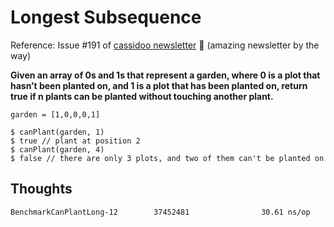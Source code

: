 # Longest Subsequence

Reference: Issue #191 of [cassidoo newsletter](https://buttondown.email/cassidoo/archive/can-words-describe-the-fragrance-of-the-very/) 🎉 (amazing newsletter by the way)

**Given an array of 0s and 1s that represent a garden, where 0 is a plot that hasn’t been planted on, and 1 is a plot that has been planted on, return true if n plants can be planted without touching another plant.**

```console
garden = [1,0,0,0,1]

$ canPlant(garden, 1)
$ true // plant at position 2
$ canPlant(garden, 4)
$ false // there are only 3 plots, and two of them can't be planted on
```

## Thoughts

```console
BenchmarkCanPlantLong-12        37452481                30.61 ns/op
```

